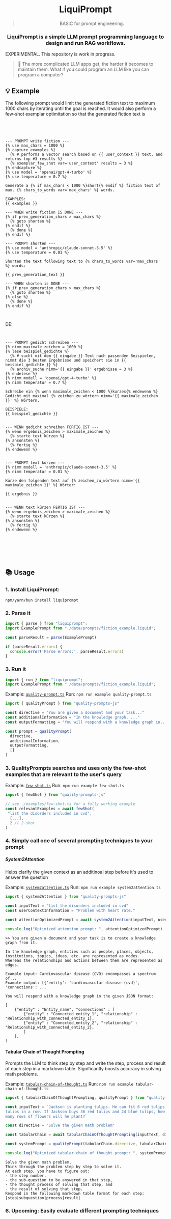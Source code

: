 <span align="center">

  # LiquiPrompt

  > BASIC for prompt engineering.

  ### LiquiPrompt is a simple LLM prompt programming language to design and run RAG workflows.

</span>

EXPERIMENTAL. This repository is work in progress.

> 🔬 The more complicated LLM apps get, the harder it becomes to maintain them. What if you could program an LLM like you can program a computer?

## 💡 Example

The following prompt would limit the generated fiction text to maximum 1000 chars by iterating until the goal is reached.
It would also perform a few-shot exemplar optimitation so that the generated fiction text is 

```liquid




--- PROMPT write fiction ---
{% use max_chars = 1000 %}
{% capture examples %}
  {% # performs a vector search based on {{ user_context }} text, and returns top #3 results %}
  {% exemplar_few_shot var='user_context' results = 3 %}
{% endcapture %}
{% use model = 'openai/gpt-4-turbo' %}
{% use temperature = 0.7 %}

Generate a {% if max_chars < 1000 %}short{% endif %} fiction text of max. {% chars_to_words var='max_chars' %} words.

EXAMPLES: 
{{ examples }}

--- WHEN write fiction IS DONE ---
{% if prev_generation_chars > max_chars %}
  {% goto shorten %}
{% endif %}
  {% done %}
{% endif %}

--- PROMPT shorten ---
{% use model = 'anthropic/claude-sonnet-3.5' %}
{% use temperature = 0.01 %}

Shorten the text following text to {% chars_to_words var='max_chars' %} words:

{{ prev_generation_text }}

--- WHEN shorten is DONE ---
{% if prev_generation_chars > max_chars %}
  {% goto shorten %}
{% else %}
  {% done %}
{% endif %}



```


DE:
```liquid


--- PROMPT gedicht schreiben ---
{% nimm maximale_zeichen = 1000 %}
{% lese beispiel_gedichte %}
  {% # sucht mit dem {{ eingabe }} Text nach passenden Beispielen, nimmt die 3 besten Ergebnisse und speichert sie in {{ beispiel_gedichte }} %}
  {% archiv_suche nimm='{{ eingabe }}' ergebnisse = 3 %}
{% endelese %}
{% nimm modell = 'openai/gpt-4-turbo' %}
{% nimm temperatur = 0.7 %}

Schreibe ein {% wenn maximale_zeichen < 1000 %}kurzes{% endewenn %} Gedicht mit maximal {% zeichen_zu_wörtern nimm='{{ maximale_zeichen }}' %} Wörtern.

BEISPIELE: 
{{ beispiel_gedichte }}


--- WENN gedicht schreiben FERTIG IST ---
{% wenn ergebnis_zeichen > maximale_zeichen %}
  {% starte text kürzen %}
{% ansonsten %}
  {% fertig %}
{% endewenn %}


--- PROMPT text kürzen ---
{% nimm modell = 'anthropic/claude-sonnet-3.5' %}
{% nimm temperatur = 0.01 %}

Kürze den folgenden text auf {% zeichen_zu_wörtern nimm='{{ maximale_zeichen }}' %} Wörter:

{{ ergebnis }}


--- WENN text kürzen FERTIG IST ---
{% wenn ergebnis_zeichen > maximale_zeichen %}
  {% starte text kürzen %}
{% ansonsten %}
  {% fertig %}
{% endewenn %}







```






## 📚 Usage

### 1. Install LiquiPrompt:

`npm/yarn/bun install liquiprompt`

### 2. Parse it

```ts
import { parse } from "liquiprompt";
import ExamplePrompt from "./data/prompts/fiction_example.liquid";

const parseResult = parse(ExamplePrompt)

if (parseResult.errors) {
  console.error('Parse errors:', parseResult.errors)
}
```

### 3. Run it

```ts
import { run } from "liquiprompt";
import ExamplePrompt from "./data/prompts/fiction_example.liquid";


```

Example: [`quality-prompt.ts`](./examples/quality-prompt.ts)
Run: `npm run example quality-prompt.ts`

```ts
import { qualityPrompt } from "quality-prompts-js"

const directive = "You are given a document and your task..."
const additionalInformation = "In the knowledge graph, ..."
const outputFormatting = "You will respond with a knowledge graph in..."

const prompt = qualityPrompt(
  directive,
  additionalInformation,
  outputFormatting,
  []
)
```

### 3. QualityPrompts searches and uses only the few-shot examples that are relevant to the user's query

Example: [`few-shot.ts`](./examples/few-shot.ts)
Run: `npm run example few-shot.ts`


```ts
import { fewShot } from "quality-prompts-js"

// see ./examples/few-shot.ts for a fully working example
const relevantExamples = await fewShot(
 "list the disorders included in cvd",
  [...],
  2 // 2-shot 
)
```

### 4. Simply call one of several prompting techniques to your prompt

##### System2Attention
Helps clarify the given context as an additinoal step before it's used to answer the question

Example: [`system2attention.ts`](./examples/system2attention.ts)
Run: `npm run example system2attention.ts`

```ts
import { system2Attention } from "quality-prompts-js"

const inputText = "list the disorders included in cvd"
const userContextInformation = "Problem with heart rate."

const attentionOptimizedPrompt = await system2Attention(inputText, userContextInformation)

console.log("Optimized attention prompt: ", attentionOptimizedPrompt)
```

```
>> You are given a document and your task is to create a knowledge graph from it.
        
In the knowledge graph, entities such as people, places, objects, institutions, topics, ideas, etc. are represented as nodes.
Whereas the relationships and actions between them are represented as edges.

Example input: Cardiovascular disease (CVD) encompasses a spectrum of...
Example output: [{'entity': 'cardiovascular disease (cvd)', 'connections': ...

You will respond with a knowledge graph in the given JSON format:

[
    {"entity" : "Entity_name", "connections" : [
        {"entity" : "Connected_entity_1", "relationship" : "Relationship_with_connected_entity_1},
        {"entity" : "Connected_entity_2", "relationship" : "Relationship_with_connected_entity_2},
        ]
    },
]
```

#### Tabular Chain of Thought Prompting
Prompts the LLM to think step by step and write the step, process and result of each step in a markdown table.
Significantly boosts accuracy in solving math problems.

Example: [`tabular-chain-of-thought.ts`](./examples/tabular-chain-of-thought.ts)
Run: `npm run example tabular-chain-of-thought.ts`

```ts
import { tabularChainOfThoughtPrompting, qualityPrompt } from "quality-prompts-js"

const inputText = `Jackson is planting tulips. He can fit 6 red tulips in a row and 8 blue
tulips in a row. If Jackson buys 36 red tulips and 24 blue tulips, how
many rows of flowers will he plant?`

const directive = "Solve the given math problem"

const tabularChain = await tabularChainOfThoughtPrompting(inputText, directive, "")

const systemPrompt = qualityPrompt(tabularChain.directive, tabularChain.outputFormatting)

console.log("Optimized tabular chain of thought prompt: ", systemPrompt)
```

```
Solve the given math problem.
Think through the problem step by step to solve it.
At each step, you have to figure out:
- the step number,
- the sub-question to be answered in that step,
- the thought process of solving that step, and
- the result of solving that step.
Respond in the following markdown table format for each step:
|step|subquestion|process|result|    
```

### 6. Upcoming: Easily evaluate different prompting techniques

